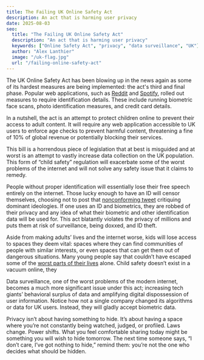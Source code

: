 ```yaml
---
title: The Failing UK Online Safety Act
description: An act that is harming user privacy
date: 2025-08-03
seo:
  title: "The Failing UK Online Safety Act"
  description: "An act that is harming user privacy"
  keywords: ["Online Safety Act", "privacy", "data surveillance", "UK"]
  author: "Alex Lanthier"
  image: "/uk-flag.jpg"
  url: "/failing-online-safety-act"
---
```


The UK Online Safety Act has been blowing up in the news again as some of its hardest measures are being implemented: the act's third and final phase. Popular web applications, such as [Reddit](https://fidoalliance.org/reddit-implements-mandatory-id-verification-for-uk-users-under-online-safety-act/) and [Spotify](https://www.techradar.com/audio/spotify/spotify-introduces-face-scanning-age-checks-for-uk-uses-as-some-furious-fans-threaten-to-return-to-piracy), rolled out measures to require identification details. These include running biometric face scans, photo identification measures, and credit card details.

In a nutshell, the act is an attempt to protect children online to prevent their access to adult content. It will require any web application accessible to UK users to enforce age checks to prevent harmful content, threatening a fine of 10% of global revenue or potentially blocking their services.

This bill is a horrendous piece of legislation that at best is misguided and at worst is an attempt to vastly increase data collection on the UK population. This form of “child safety” regulation will exacerbate some of the worst problems of the internet and will not solve any safety issue that it claims to remedy.

People without proper identification will essentially lose their free speech entirely on the internet. Those lucky enough to have an ID will censor themselves, choosing not to post that [nonconforming tweet](https://www.bbc.com/news/articles/cj3l0e4vr0ko) critiquing dominant ideologies. If one uses an ID and biometrics, they are robbed of their privacy and any idea of what their biometric and other identification data will be used for. This act blatantly violates the privacy of millions and puts them at risk of surveillance, being doxxed, and ID theft.

Aside from making adults’ lives and the internet worse, kids will lose access to spaces they deem vital: spaces where they can find communities of people with similar interests, or even spaces that can get them out of dangerous situations. Many young people say that couldn’t have escaped some of the [worst parts of their lives](https://www.eff.org/deeplinks/2024/03/thousands-young-people-told-us-why-kids-online-safety-act-will-be-harmful-minors#:~:text=Without%20the%20internet%2C%20and%20especially%20the%20rhythm%20gaming%20community%20which%20I%20found%20through%20Discord%2C%20I%20would%27ve%20most%20likely%20killed%20myself%20at%2013.) alone. Child safety doesn’t exist in a vacuum online, they

Data surveillance, one of the worst problems of the modern internet, becomes a much more significant issue under this act; increasing tech giants’ behavioral surplus of data and amplifying digital dispossession of user information. Notice how not a single company changed its algorithms or data for UK users. Instead, they will gladly accept biometric data.

Privacy isn’t about having something to hide. It’s about having a space where you’re not constantly being watched, judged, or profiled. Laws change. Power shifts. What you feel comfortable sharing today might be something you will wish to hide tomorrow. The next time someone says, “I don’t care, I’ve got nothing to hide,” remind them: you’re not the one who decides what should be hidden.